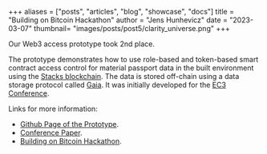 +++
aliases = ["posts", "articles", "blog", "showcase", "docs"]
title = "Building on Bitcoin Hackathon"
author = "Jens Hunhevicz"
date = "2023-03-07"
thumbnail= "images/posts/post5/clarity_universe.png"
+++

Our Web3 access prototype took 2nd place.

<!--more-->

The prototype demonstrates how to use role-based and token-based smart contract access control for material passport data in the built environment using the <a target="_blank" rel="noopener noreferrer" href="https://www.stacks.co/">Stacks blockchain</a>. The data is stored off-chain using a data storage protocol called <a target="_blank" rel="noopener noreferrer" href="https://github.com/stacks-network/gaia">Gaia</a>. It was initially developed for the <a target="_blank" rel="noopener noreferrer" href="https://ec-3.org/conference2023/">EC3 Conference</a>.

Links for more information: 
- <a target="_blank" rel="noopener noreferrer" href="https://github.com/dabuchera/web3-access/tree/master"><i class="fab fa-github"></i> Github Page of the Prototype</a>.
- <a target="_blank" rel="noopener noreferrer" href="https://github.com/dabuchera/web3-access/tree/master">Conference Paper</a>.
- <a target="_blank" rel="noopener noreferrer" href="https://building-on-btc-hack.devpost.com/?ref_feature=challenge&ref_medium=your-open-hackathons&ref_content=Submissions+open">Building on Bitcoin Hackathon</a>.
